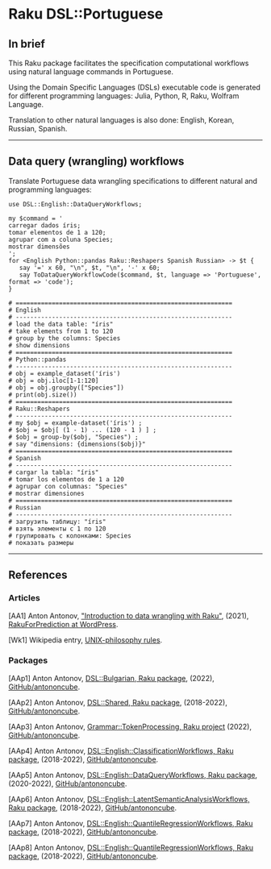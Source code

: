 # Raku DSL::Portuguese

## In brief

This Raku package facilitates the specification computational workflows using 
natural language commands in Portuguese.

Using the Domain Specific Languages (DSLs) executable code is generated for different
programming languages: Julia, Python, R, Raku, Wolfram Language.

Translation to other natural languages is also done: English, Korean, Russian, Spanish.

------

## Data query (wrangling) workflows

Translate Portuguese data wrangling specifications to different natural and programming languages:

```perl6
use DSL::English::DataQueryWorkflows;

my $command = '
carregar dados íris;
tomar elementos de 1 a 120;
agrupar com a coluna Species;
mostrar dimensões
';
for <English Python::pandas Raku::Reshapers Spanish Russian> -> $t {
   say '=' x 60, "\n", $t, "\n", '-' x 60;
   say ToDataQueryWorkflowCode($command, $t, language => 'Portuguese', format => 'code');
}
```
```
# ============================================================
# English
# ------------------------------------------------------------
# load the data table: "íris"
# take elements from 1 to 120
# group by the columns: Species
# show dimensions
# ============================================================
# Python::pandas
# ------------------------------------------------------------
# obj = example_dataset('íris')
# obj = obj.iloc[1-1:120]
# obj = obj.groupby(["Species"])
# print(obj.size())
# ============================================================
# Raku::Reshapers
# ------------------------------------------------------------
# my $obj = example-dataset('íris') ;
# $obj = $obj[ (1 - 1) ... (120 - 1 ) ] ;
# $obj = group-by($obj, "Species") ;
# say "dimensions: {dimensions($obj)}"
# ============================================================
# Spanish
# ------------------------------------------------------------
# cargar la tabla: "íris"
# tomar los elementos de 1 a 120
# agrupar con columnas: "Species"
# mostrar dimensiones
# ============================================================
# Russian
# ------------------------------------------------------------
# загрузить таблицу: "íris"
# взять элементы с 1 по 120
# групировать с колонками: Species
# показать размеры
```

-------

## References

### Articles

[AA1] Anton Antonov,
["Introduction to data wrangling with Raku"](https://rakuforprediction.wordpress.com/2021/12/31/introduction-to-data-wrangling-with-raku), 
(2021),
[RakuForPrediction at WordPress](https://rakuforprediction.wordpress.com).

[Wk1] Wikipedia entry,
[UNIX-philosophy rules](https://en.wikipedia.org/wiki/Unix_philosophy).

### Packages

[AAp1] Anton Antonov,
[DSL::Bulgarian, Raku package](https://github.com/antononcube/Raku-DSL-Bulgarian),
(2022),
[GitHub/antononcube](https://github.com/antononcube).

[AAp2] Anton Antonov,
[DSL::Shared, Raku package](https://github.com/antononcube/Raku-DSL-Shared),
(2018-2022),
[GitHub/antononcube](https://github.com/antononcube).

[AAp3] Anton Antonov,
[Grammar::TokenProcessing, Raku project](https://github.com/antononcube/Raku-Grammar-TokenProcessing)
(2022),
[GitHub/antononcube](https://github.com/antononcube).

[AAp4] Anton Antonov,
[DSL::English::ClassificationWorkflows, Raku package](https://github.com/antononcube/Raku-DSL-General-ClassificationWorkflows),
(2018-2022),
[GitHub/antononcube](https://github.com/antononcube).

[AAp5] Anton Antonov,
[DSL::English::DataQueryWorkflows, Raku package](https://github.com/antononcube/Raku-DSL-English-DataQueryWorkflows),
(2020-2022),
[GitHub/antononcube](https://github.com/antononcube).

[AAp6] Anton Antonov,
[DSL::English::LatentSemanticAnalysisWorkflows, Raku package](https://github.com/antononcube/Raku-DSL-General-LatentSemanticAnalysisWorkflows),
(2018-2022),
[GitHub/antononcube](https://github.com/antononcube).

[AAp7] Anton Antonov,
[DSL::English::QuantileRegressionWorkflows, Raku package](https://github.com/antononcube/Raku-DSL-General-QuantileRegressionWorkflows),
(2018-2022),
[GitHub/antononcube](https://github.com/antononcube).

[AAp8] Anton Antonov,
[DSL::English::QuantileRegressionWorkflows, Raku package](https://github.com/antononcube/Raku-DSL-General-RecommenderWorkflows),
(2018-2022),
[GitHub/antononcube](https://github.com/antononcube).
